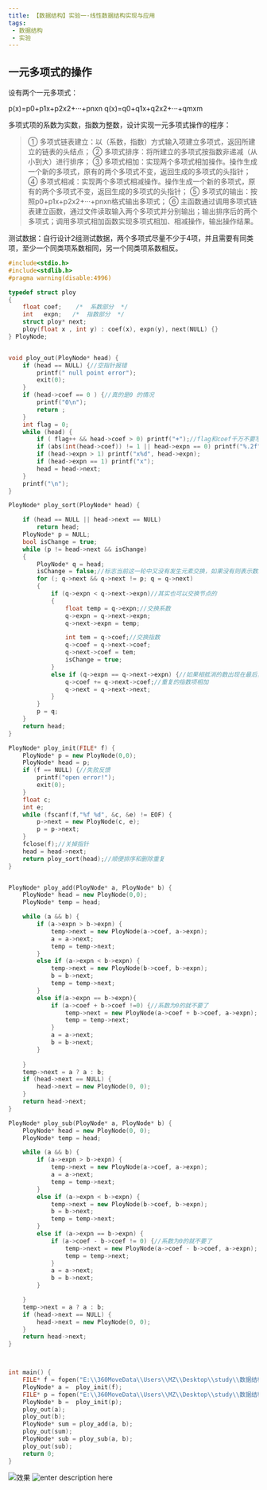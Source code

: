 ```yaml
---
title: 【数据结构】实验一·线性数据结构实现与应用
tags:
 - 数据结构
 - 实验
---
```


## 一元多项式的操作

设有两个一元多项式：


p(x)=p0+p1x+p2x2+···+pnxn 
q(x)=q0+q1x+q2x2+···+qmxm


多项式项的系数为实数，指数为整数，设计实现一元多项式操作的程序：

> ①	多项式链表建立：以（系数，指数）方式输入项建立多项式，返回所建立的链表的头结点；
> ②	多项式排序：将所建立的多项式按指数非递减（从小到大）进行排序；
> ③	多项式相加：实现两个多项式相加操作。操作生成一个新的多项式，原有的两个多项式不变，返回生成的多项式的头指针；
> ④	多项式相减：实现两个多项式相减操作。操作生成一个新的多项式，原有的两个多项式不变，返回生成的多项式的头指针；
> ⑤	多项式的输出：按照p0+p1x+p2x2+···+pnxn格式输出多项式；
> ⑥	主函数通过调用多项式链表建立函数，通过文件读取输入两个多项式并分别输出；输出排序后的两个多项式；调用多项式相加函数实现多项式相加、相减操作，输出操作结果。


测试数据：自行设计2组测试数据，两个多项式尽量不少于4项，并且需要有同类项，至少一个同类项系数相同，另一个同类项系数相反。


``` cpp
#include<stdio.h>
#include<stdlib.h>
#pragma warning(disable:4996)

typedef struct ploy
{
	float coef;    /*  系数部分  */
	int   expn;   /*  指数部分  */
	struct ploy* next;
	ploy(float x , int y) : coef(x), expn(y), next(NULL) {}
} PloyNode;


void ploy_out(PloyNode* head) {
	if (head == NULL) {//空指针报错
		printf(" null point error");
		exit(0);
	}
	if (head->coef == 0 ) {//真的是0 的情况
		printf("0\n");
		return ;
	}
	int flag = 0;
	while (head) {
		if ( flag++ && head->coef > 0) printf("+");//flag和coef千万不要写反，写反了会导致flag在第一次的时候并没有完成++操作，而导致后面少一个+号
		if (abs(int(head->coef)) != 1 || head->expn == 0) printf("%.2f", head->coef);
		if (head->expn > 1) printf("x%d", head->expn);
		if (head->expn == 1) printf("x");
		head = head->next;
	}
	printf("\n");
}

PloyNode* ploy_sort(PloyNode* head) {

	if (head == NULL || head->next == NULL)
		return head;
	PloyNode* p = NULL;
	bool isChange = true;
	while (p != head->next && isChange)
	{
		PloyNode* q = head;
		isChange = false;//标志当前这一轮中又没有发生元素交换，如果没有则表示数组已经有序
		for (; q->next && q->next != p; q = q->next)
		{
			if (q->expn < q->next->expn)//其实也可以交换节点的
			{
				float temp = q->expn;//交换系数
				q->expn = q->next->expn;
				q->next->expn = temp;

				int tem = q->coef;//交换指数
				q->coef = q->next->coef;
				q->next->coef = tem;
				isChange = true;
			}
			else if (q->expn == q->next->expn) {//如果相抵消的数出现在最后，就会出现指针越界了...
				q->coef += q->next->coef;//重复的指数项相加
				q->next = q->next->next;
			}
		}
		p = q;
	}
	return head;
}

PloyNode* ploy_init(FILE* f) {
	PloyNode* p = new PloyNode(0,0);
	PloyNode* head = p;
	if (f == NULL) {//失败反馈
		printf("open error!");
		exit(0);
	}
	float c;
	int e;
	while (fscanf(f,"%f %d", &c, &e) != EOF) {
		p->next = new PloyNode(c, e);
		p = p->next;
	}
	fclose(f);//关掉指针
	head = head->next;
	return ploy_sort(head);//顺便排序和删除重复
}


PloyNode* ploy_add(PloyNode* a, PloyNode* b) {
	PloyNode* head = new PloyNode(0,0);
	PloyNode* temp = head;

	while (a && b) {
		if (a->expn > b->expn) {
			temp->next = new PloyNode(a->coef, a->expn);
			a = a->next;
			temp = temp->next;
		}
		else if (a->expn < b->expn) {
			temp->next = new PloyNode(b->coef, b->expn);
			b = b->next;
			temp = temp->next;
		}
		else if(a->expn == b->expn){
			if (a->coef + b->coef !=0) {//系数为0的就不要了
				temp->next = new PloyNode(a->coef + b->coef, a->expn);
				temp = temp->next;
			}
			a = a->next;
			b = b->next;
		}
		
	}
	temp->next = a ? a : b;
	if (head->next == NULL) {
		head->next = new PloyNode(0, 0);
	}
	return head->next;
}

PloyNode* ploy_sub(PloyNode* a, PloyNode* b) {
	PloyNode* head = new PloyNode(0, 0);
	PloyNode* temp = head;

	while (a && b) {
		if (a->expn > b->expn) {
			temp->next = new PloyNode(a->coef, a->expn);
			a = a->next;
			temp = temp->next;
		}
		else if (a->expn < b->expn) {
			temp->next = new PloyNode(b->coef, b->expn);
			b = b->next;
			temp = temp->next;
		}
		else if (a->expn == b->expn) {
			if (a->coef - b->coef != 0) {//系数为0的就不要了
				temp->next = new PloyNode(a->coef - b->coef, a->expn);
				temp = temp->next;
			}
			a = a->next;
			b = b->next;
		}

	}
	temp->next = a ? a : b;
	if (head->next == NULL) {
		head->next = new PloyNode(0, 0);
	}
	return head->next;
}



int main() {
	FILE* f = fopen("E:\\360MoveData\\Users\\MZ\\Desktop\\study\\数据结构\\实验一\\1.txt", "r");
	PloyNode* a =  ploy_init(f);
	FILE* p = fopen("E:\\360MoveData\\Users\\MZ\\Desktop\\study\\数据结构\\实验一\\2.txt", "r");
	PloyNode* b =  ploy_init(p);
	ploy_out(a);
	ploy_out(b);
	PloyNode* sum = ploy_add(a, b);
	ploy_out(sum);
	PloyNode* sub = ploy_sub(a, b);
	ploy_out(sub);
	return 0;
}
```
![效果](https://images.gitee.com/uploads/images/2020/0427/205214_73259394_5625448.png "屏幕截图.png")
![enter description here](https://images.gitee.com/uploads/images/2020/0427/210223_6b591db9_5625448.png "屏幕截图.png")